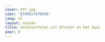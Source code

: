 ```yaml
---
cover: 477.jpg
isbn: '9789027470836'
lang: nl
layout: review
title: Volksverhalen uit Utrecht en het Gooi
year: 0
---
```


